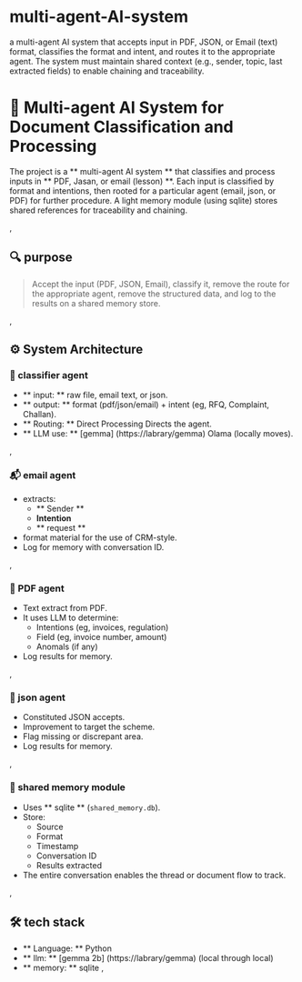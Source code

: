 # multi-agent-AI-system
a multi-agent AI system that accepts input in PDF, JSON, or Email (text) format, classifies the format and intent, and routes it to the appropriate agent. The system must maintain shared context (e.g., sender, topic, last extracted fields) to enable chaining and traceability.

# 🧠 Multi-agent AI System for Document Classification and Processing

The project is a ** multi-agent AI system ** that classifies and process inputs in ** PDF, Jasan, or email (lesson) **. Each input is classified by format and intentions, then rooted for a particular agent (email, json, or PDF) for further procedure. A light memory module (using sqlite) stores shared references for traceability and chaining.

,

## 🔍 purpose

> Accept the input (PDF, JSON, Email), classify it, remove the route for the appropriate agent, remove the structured data, and log to the results on a shared memory store.

,

## ⚙ System Architecture

### 🧭 classifier agent
- ** input: ** raw file, email text, or json.
- ** output: ** format (pdf/json/email) + intent (eg, RFQ, Complaint, Challan).
- ** Routing: ** Direct Processing Directs the agent.
- ** LLM use: ** [gemma] (https://labrary/gemma) Olama (locally moves).

,

### 📬 email agent
- extracts:
  - ** Sender **
  - **Intention**
  - ** request **
- format material for the use of CRM-style.
- Log for memory with conversation ID.

,

### 🧾 PDF agent
- Text extract from PDF.
- It uses LLM to determine:
  - Intentions (eg, invoices, regulation)
  - Field (eg, invoice number, amount)
  - Anomals (if any)
- Log results for memory.

,

### 🧩 json agent
- Constituted JSON accepts.
- Improvement to target the scheme.
- Flag missing or discrepant area.
- Log results for memory.

,

### 💾 shared memory module
- Uses ** sqlite ** (`shared_memory.db`).
- Store:
  - Source
  - Format
  - Timestamp
  - Conversation ID
  - Results extracted
- The entire conversation enables the thread or document flow to track.

,

## 🛠 tech stack

- ** Language: ** Python
- ** llm: ** [gemma 2b] (https://labrary/gemma) (local through local)
- ** memory: ** sqlite
,
